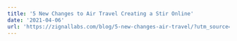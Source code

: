 ```yaml
---
title: '5 New Changes to Air Travel Creating a Stir Online'
date: '2021-04-06'
url: 'https://zignallabs.com/blog/5-new-changes-air-travel/?utm_source=marketing&utm_medium=blog&utm_content=airline-industry&utm_campaign=airline-intelligence-brief'
---
```

